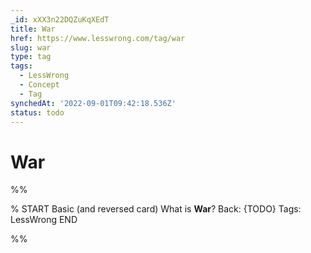 ```yaml
---
_id: xXX3n22DQZuKqXEdT
title: War
href: https://www.lesswrong.com/tag/war
slug: war
type: tag
tags:
  - LessWrong
  - Concept
  - Tag
synchedAt: '2022-09-01T09:42:18.536Z'
status: todo
---
```


# War


%%

% START
Basic (and reversed card)
What is **War**?
Back: {TODO}
Tags: LessWrong
END

%%
	
